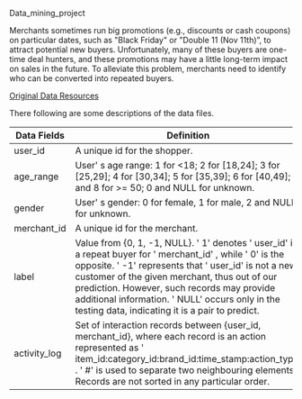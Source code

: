 Data_mining_project

Merchants sometimes run big promotions (e.g., discounts or cash coupons) on particular dates, such as "Black Friday" or "Double 11 (Nov 11th)”, to attract potential new buyers. Unfortunately, many of these buyers are one-time deal hunters, and these promotions may have a little long-term impact on sales in the future. To alleviate this problem, merchants need to identify who can be converted into repeated buyers.


[Original Data Resources](https://tianchi.aliyun.com/competition/entrance/231576/information)

There following are some descriptions of the data files.

| Data Fields | Definition |
|-|-|
| user_id | A unique id for the shopper. |
| age_range | User' s age range: 1 for <18; 2 for [18,24]; 3 for [25,29]; 4 for [30,34]; 5 for [35,39]; 6 for [40,49]; 7 and 8 for >= 50; 0 and NULL for unknown. |
| gender | User' s gender: 0 for female, 1 for male, 2 and NULL for unknown. |
| merchant_id | A unique id for the merchant. |
| label | Value from {0, 1, -1, NULL}. ' 1' denotes ' user_id' is a repeat buyer for ' merchant_id' , while ' 0' is the opposite. ' -1' represents that ' user_id' is not a new customer of the given merchant, thus out of our prediction. However, such records may provide additional information. ' NULL' occurs only in the testing data, indicating it is a pair to predict. |
| activity_log | Set of interaction records between {user_id, merchant_id}, where each record is an action represented as ' item_id:category_id:brand_id:time_stamp:action_type' . ' #' is used to separate two neighbouring elements. Records are not sorted in any particular order. |

